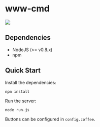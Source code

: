 www-cmd
=======

![](http://raneksi.github.io/www-cmd/screenshot1.png)

## Dependencies

* NodeJS (>= v0.8.x)
* npm

## Quick Start

Install the dependencies:

    npm install

Run the server:

    node run.js

Buttons can be configured in `config.coffee`.
